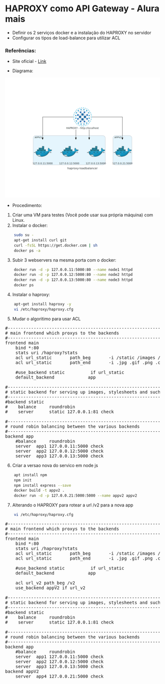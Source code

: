 # HAPROXY como API Gateway - Alura mais

- Definir os 2 serviços docker e a instalação do HAPROXY no servidor
- Configurar os tipos de load-balance para utilizar ACL


### Referências:

- Site oficial - [Link](http://www.haproxy.org/)

- Diagrama:

![Arquitetura](haproxy-loadbalancer.png)

- Procedimento:

1. Criar uma VM para testes (Você pode usar sua própria máquina) com Linux.
2. Instalar o docker: 
```sh 
    sudo su -
    apt-get install curl git
    curl -fsSL https://get.docker.com | sh
    docker ps -a
```
3. Subir 3 webservers na mesma porta com o docker:
```sh
    docker run -d -p 127.0.0.11:5000:80 --name node1 httpd
    docker run -d -p 127.0.0.12:5000:80 --name node2 httpd
    docker run -d -p 127.0.0.13:5000:80 --name node3 httpd
    docker ps
```

4. Instalar o haproxy:
```sh
    apt-get install haproxy -y
    vi /etc/haproxy/haproxy.cfg
```
5. Mudar o algoritimo para usar ACL

<pre>
#---------------------------------------------------------------------
# main frontend which proxys to the backends
#---------------------------------------------------------------------
frontend main
    bind *:80
    stats uri /haproxy?stats
    acl url_static       path_beg       -i /static /images /javascript /stylesheets
    acl url_static       path_end       -i .jpg .gif .png .css .js

    #use_backend static          if url_static
    default_backend             app

#---------------------------------------------------------------------
# static backend for serving up images, stylesheets and such
#---------------------------------------------------------------------
#backend static
#    balance     roundrobin
#    server      static 127.0.0.1:81 check

#---------------------------------------------------------------------
# round robin balancing between the various backends
#---------------------------------------------------------------------
backend app
    #balance     roundrobin
    server  app1 127.0.0.11:5000 check
    server  app2 127.0.0.12:5000 check
    server  app3 127.0.0.13:5000 check
</pre>

6. Criar a versao nova do servico em node js

```sh
    apt install npm
    npm init
    npm install express --save
    docker build -t appv2 .
    docker run -d -p 127.0.0.21:5000:5000 --name appv2 appv2
```

7. Alterando o HAPROXY para rotear a url /v2 para a nova app

```sh 
    vi /etc/haproxy/haproxy.cfg
``` 

<pre>
#---------------------------------------------------------------------
# main frontend which proxys to the backends
#---------------------------------------------------------------------
frontend main
    bind *:80
    stats uri /haproxy?stats
    acl url_static       path_beg       -i /static /images /javascript /stylesheets
    acl url_static       path_end       -i .jpg .gif .png .css .js

    #use_backend static          if url_static
    default_backend             app

    acl url_v2 path_beg /v2
    use_backend appV2 if url_v2

#---------------------------------------------------------------------
# static backend for serving up images, stylesheets and such
#---------------------------------------------------------------------
#backend static
#    balance     roundrobin
#    server      static 127.0.0.1:81 check

#---------------------------------------------------------------------
# round robin balancing between the various backends
#---------------------------------------------------------------------
backend app
    #balance     roundrobin
    server  app1 127.0.0.11:5000 check
    server  app2 127.0.0.12:5000 check
    server  app3 127.0.0.13:5000 check
backend appV2
    server  app4 127.0.0.21:5000 check
</pre>
